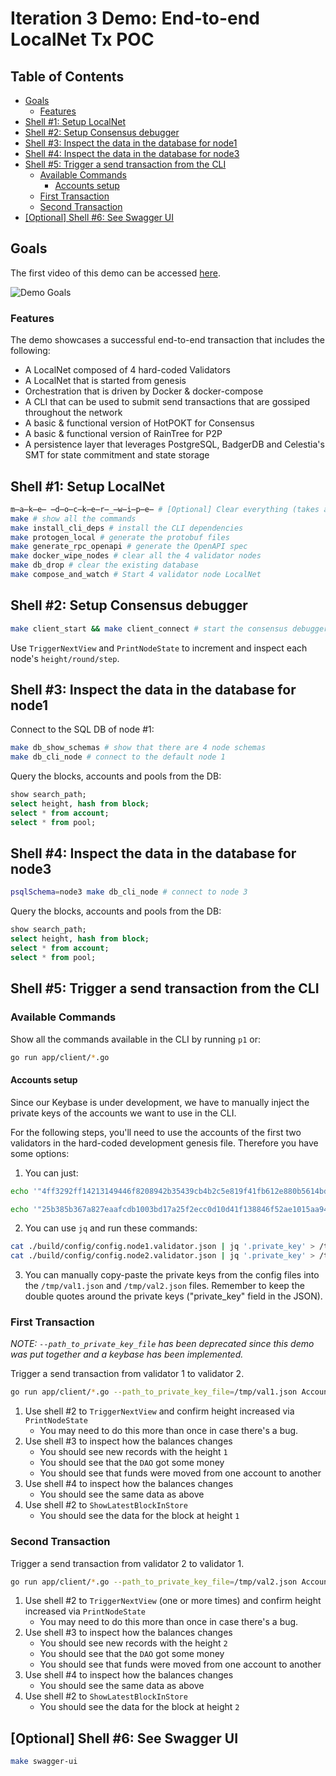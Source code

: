 # Iteration 3 Demo: End-to-end LocalNet Tx POC <!-- omit in toc -->

## Table of Contents <!-- omit in toc -->

- [Goals](#goals)
  - [Features](#features)
- [Shell #1: Setup LocalNet](#shell-1-setup-localnet)
- [Shell #2: Setup Consensus debugger](#shell-2-setup-consensus-debugger)
- [Shell #3: Inspect the data in the database for node1](#shell-3-inspect-the-data-in-the-database-for-node1)
- [Shell #4: Inspect the data in the database for node3](#shell-4-inspect-the-data-in-the-database-for-node3)
- [Shell #5: Trigger a send transaction from the CLI](#shell-5-trigger-a-send-transaction-from-the-cli)
  - [Available Commands](#available-commands)
    - [Accounts setup](#accounts-setup)
  - [First Transaction](#first-transaction)
  - [Second Transaction](#second-transaction)
- [\[Optional\] Shell #6: See Swagger UI](#optional-shell-6-see-swagger-ui)

## Goals

The first video of this demo can be accessed [here](https://drive.google.com/file/d/1IOrzq-XJP04BJjyqPPpPu873aSfwrnur/view?usp=sharing).

![Demo Goals](https://user-images.githubusercontent.com/1892194/205820691-26e801e4-ff79-4132-a7a1-358860ca2335.png)

### Features

The demo showcases a successful end-to-end transaction that includes the following:

- A LocalNet composed of 4 hard-coded Validators
- A LocalNet that is started from genesis
- Orchestration that is driven by Docker & docker-compose
- A CLI that can be used to submit send transactions that are gossiped throughout the network
- A basic & functional version of HotPOKT for Consensus
- A basic & functional version of RainTree for P2P
- A persistence layer that leverages PostgreSQL, BadgerDB and Celestia's SMT for state commitment and state storage

## Shell #1: Setup LocalNet

```bash
m̶a̶k̶e̶ ̶d̶o̶c̶k̶e̶r̶_̶w̶i̶p̶e̶ # [Optional] Clear everything (takes a long time)
make # show all the commands
make install_cli_deps # install the CLI dependencies
make protogen_local # generate the protobuf files
make generate_rpc_openapi # generate the OpenAPI spec
make docker_wipe_nodes # clear all the 4 validator nodes
make db_drop # clear the existing database
make compose_and_watch # Start 4 validator node LocalNet
```

## Shell #2: Setup Consensus debugger

```bash
make client_start && make client_connect # start the consensus debugger
```

Use `TriggerNextView` and `PrintNodeState` to increment and inspect each node's `height/round/step`.

## Shell #3: Inspect the data in the database for node1

Connect to the SQL DB of node #1:

```bash
make db_show_schemas # show that there are 4 node schemas
make db_cli_node # connect to the default node 1
```

Query the blocks, accounts and pools from the DB:

```sql
show search_path;
select height, hash from block;
select * from account;
select * from pool;
```

## Shell #4: Inspect the data in the database for node3

```bash
psqlSchema=node3 make db_cli_node # connect to node 3
```

Query the blocks, accounts and pools from the DB:

```sql
show search_path;
select height, hash from block;
select * from account;
select * from pool;
```

## Shell #5: Trigger a send transaction from the CLI

### Available Commands

Show all the commands available in the CLI by running `p1` or:

```bash
go run app/client/*.go
```

#### Accounts setup

Since our Keybase is under development, we have to manually inject the private keys of the accounts we want to use in the CLI.

For the following steps, you'll need to use the accounts of the first two validators in the hard-coded development genesis file. Therefore you have some options:

1. You can just:

```bash
echo '"4ff3292ff14213149446f8208942b35439cb4b2c5e819f41fb612e880b5614bdd6cea8706f6ee6672c1e013e667ec8c46231e0e7abcf97ba35d89fceb8edae45"' > /tmp/val1.json

echo '"25b385b367a827eaafcdb1003bd17a25f2ecc0d10d41f138846f52ae1015aa941041a9c76539791fef9bee5b4fcd5bf4a1a489e0790c44cbdfa776b901e13b50"' > /tmp/val2.json
```

2. You can use `jq` and run these commands:

```bash
cat ./build/config/config.node1.validator.json | jq '.private_key' > /tmp/val1.json
cat ./build/config/config.node2.validator.json | jq '.private_key' > /tmp/val2.json
```

3. You can manually copy-paste the private keys from the config files into the `/tmp/val1.json` and `/tmp/val2.json` files. Remember to keep the double quotes around the private keys ("private_key" field in the JSON).

### First Transaction

_NOTE: `--path_to_private_key_file` has been deprecated since this demo was put together and a keybase has been implemented._

Trigger a send transaction from validator 1 to validator 2.

```bash
go run app/client/*.go --path_to_private_key_file=/tmp/val1.json Account Send 00404a570febd061274f72b50d0a37f611dfe339 00304d0101847b37fd62e7bebfbdddecdbb7133e 1000
```

1. Use shell #2 to `TriggerNextView` and confirm height increased via `PrintNodeState`
   - You may need to do this more than once in case there's a bug.
2. Use shell #3 to inspect how the balances changes
   - You should see new records with the height `1`
   - You should see that the `DAO` got some money
   - You should see that funds were moved from one account to another
3. Use shell #4 to inspect how the balances changes
   - You should see the same data as above
4. Use shell #2 to `ShowLatestBlockInStore`
   - You should see the data for the block at height `1`

### Second Transaction

Trigger a send transaction from validator 2 to validator 1.

```bash
go run app/client/*.go --path_to_private_key_file=/tmp/val2.json Account Send 00304d0101847b37fd62e7bebfbdddecdbb7133e 00404a570febd061274f72b50d0a37f611dfe339 1000
```

1. Use shell #2 to `TriggerNextView` (one or more times) and confirm height increased via `PrintNodeState`
   - You may need to do this more than once in case there's a bug.
2. Use shell #3 to inspect how the balances changes
   - You should see new records with the height `2`
   - You should see that the `DAO` got some money
   - You should see that funds were moved from one account to another
3. Use shell #4 to inspect how the balances changes
   - You should see the same data as above
4. Use shell #2 to `ShowLatestBlockInStore`
   - You should see the data for the block at height `2`

## [Optional] Shell #6: See Swagger UI

```bash
make swagger-ui
```

<!-- GITHUB_WIKI: guides/demos/iteration_3_end_to_end_tx_poc -->
